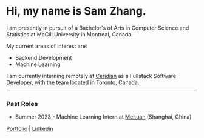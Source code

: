 # Hi, my name is Sam Zhang.

I am presently in pursuit of a Bachelor's of Arts in Computer Science and Statistics at McGill University in Montreal, Canada.

My current areas of interest are:
- Backend Development
- Machine Learning

I am currently interning remotely at [Ceridian](https://www.ceridian.com/) as a Fullstack Software Developer, with the team located in Toronto, Canada. 

---
### Past Roles 
- Summer 2023 - Machine Learning Intern at [Meituan](https://about.meituan.com/) (Shanghai, China)



<!-- <p align="center"> -->
<!-- ![giphy](https://user-images.githubusercontent.com/112342947/211696244-99ea8b58-8605-496d-9046-6fd395437628.gif) -->
<!-- <p align="center"> -->

<!-- [![Top Langs](https://github-readme-stats.vercel.app/api/top-langs/?username=samzhang02&hide=tex,html,css,shell)](https://github.com/anuraghazra/github-readme-stats) -->

<a href="https://cs.mcgill.ca/~szhang139">Portfolio</a> | <a href="https://www.linkedin.com/in/zhang-sam/">Linkedin</a>
